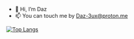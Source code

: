 - 👋 Hi, I’m Daz
- 📫 You can touch me by Daz-3ux@proton.me

[![Top Langs](https://github-readme-stats.vercel.app/api/top-langs/?username=Daz-3ux&hide=javascript,html&exclude_repo=daz-3ux.github.io)](https://github.com/anuraghazra/github-readme-stats)

